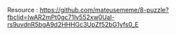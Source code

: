 Resource : https://github.com/mateusememe/8-puzzle?fbclid=IwAR2mPt0gc71Iv552xw0Ual-rs9uvdnR5bgA9d2HHHGc3UpZf52bG1yfs0_E
